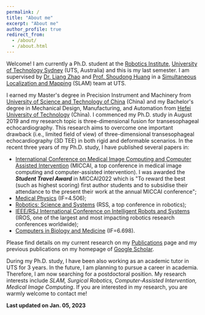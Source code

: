 ```yaml
---
permalink: /
title: "About me"
excerpt: "About me"
author_profile: true
redirect_from: 
  - /about/
  - /about.html
---
```


Welcome! I am currently a Ph.D. student at the [Robotics Institute](https://www.uts.edu.au/research/robotics-institute), [University of Technology Sydney](https://www.uts.edu.au/) (UTS, Australia) and this is my last semester. I am supervised by [Dr. Liang Zhao](https://profiles.uts.edu.au/Liang.Zhao) and [Prof. Shoudong Huang](https://profiles.uts.edu.au/Shoudong.Huang) in a [Simultaneous Localization and Mapping](https://en.wikipedia.org/wiki/Simultaneous_localization_and_mapping) (SLAM) team at UTS. 

I earned my Master's degree in Precision Instrument and Machinery from [University of Science and Technology of China](https://en.ustc.edu.cn/) (China) and my Bachelor's degree in Mechanical Design, Manufacturing, and Automation from [Hefei University of Technology](https://en.hfut.edu.cn/) (China). I commenced my Ph.D. study in August 2019 and my research topic is three-dimensional fusion for transesophageal echocardiography. This research aims to overcome one important drawback (i.e., limited field of view) of three-dimensional transesophageal echocardiography (3D TEE) in both rigid and deformable scenarios. In the recent three years of my Ph.D. study, I have published several papers in:
- [International Conference on Medical Image Computing and Computer Assisted Intervention](http://www.miccai.org/) (MICCAI, a top conference in medical image computing and computer-assisted intervention). I was awarded the ***Student Travel Award*** in MICCAI2022 which is "To reward the best (such as highest scoring) first author students and to subsidise their attendance to the present their work at the annual MICCAI conference";
- [Medical Physics](https://aapm.onlinelibrary.wiley.com/journal/24734209) (IF=4.506);
- [Robotics: Science and Systems](https://roboticsconference.org/) (RSS, a top conference in robotics);
- [IEEE/RSJ International Conference on Intelligent Robots and Systems](https://www.ieee-ras.org/conferences-workshops/financially-co-sponsored/iros) (IROS, one of the largest and most impacting robotics research conferences worldwide);
- [Computers in Biology and Medicine](https://www.sciencedirect.com/journal/computers-in-biology-and-medicine) (IF=6.698).

Please find details on my current research on my [Publications](publications) page and my previous publications on my homepage of [Google Scholar](https://scholar.google.com/citations?user=3-t9imkAAAAJ&hl=en).

During my Ph.D. study, I have been also working as an academic tutor in UTS for 3 years. In the future, I am planning to pursue a career in academia. Therefore, I am now searching for a postdoctoral position. My research interests include *SLAM, Surgical Robotics, Computer-Assisted Intervention, Medical Image Computing*. If you are interested in my research, you are warmly welcome to contact me!


**Last updated on Jan. 05, 2023**
